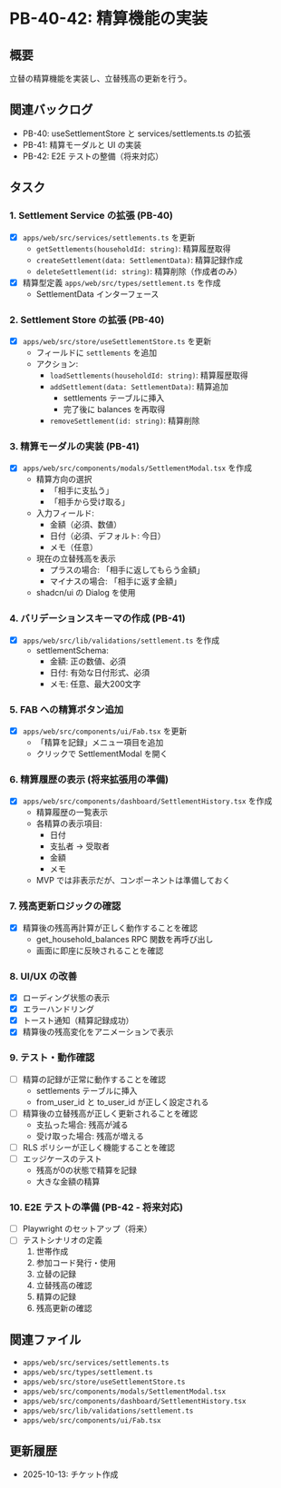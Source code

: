 # PB-40-42: 精算機能の実装

## 概要
立替の精算機能を実装し、立替残高の更新を行う。

## 関連バックログ
- PB-40: useSettlementStore と services/settlements.ts の拡張
- PB-41: 精算モーダルと UI の実装
- PB-42: E2E テストの整備（将来対応）

## タスク

### 1. Settlement Service の拡張 (PB-40)
- [x] `apps/web/src/services/settlements.ts` を更新
  - `getSettlements(householdId: string)`: 精算履歴取得
  - `createSettlement(data: SettlementData)`: 精算記録作成
  - `deleteSettlement(id: string)`: 精算削除（作成者のみ）
- [x] 精算型定義 `apps/web/src/types/settlement.ts` を作成
  - SettlementData インターフェース

### 2. Settlement Store の拡張 (PB-40)
- [x] `apps/web/src/store/useSettlementStore.ts` を更新
  - フィールドに `settlements` を追加
  - アクション:
    - `loadSettlements(householdId: string)`: 精算履歴取得
    - `addSettlement(data: SettlementData)`: 精算追加
      - settlements テーブルに挿入
      - 完了後に balances を再取得
    - `removeSettlement(id: string)`: 精算削除

### 3. 精算モーダルの実装 (PB-41)
- [x] `apps/web/src/components/modals/SettlementModal.tsx` を作成
  - 精算方向の選択
    - 「相手に支払う」
    - 「相手から受け取る」
  - 入力フィールド:
    - 金額（必須、数値）
    - 日付（必須、デフォルト: 今日）
    - メモ（任意）
  - 現在の立替残高を表示
    - プラスの場合: 「相手に返してもらう金額」
    - マイナスの場合: 「相手に返す金額」
  - shadcn/ui の Dialog を使用

### 4. バリデーションスキーマの作成 (PB-41)
- [x] `apps/web/src/lib/validations/settlement.ts` を作成
  - settlementSchema:
    - 金額: 正の数値、必須
    - 日付: 有効な日付形式、必須
    - メモ: 任意、最大200文字

### 5. FAB への精算ボタン追加
- [x] `apps/web/src/components/ui/Fab.tsx` を更新
  - 「精算を記録」メニュー項目を追加
  - クリックで SettlementModal を開く

### 6. 精算履歴の表示 (将来拡張用の準備)
- [x] `apps/web/src/components/dashboard/SettlementHistory.tsx` を作成
  - 精算履歴の一覧表示
  - 各精算の表示項目:
    - 日付
    - 支払者 → 受取者
    - 金額
    - メモ
  - MVP では非表示だが、コンポーネントは準備しておく

### 7. 残高更新ロジックの確認
- [x] 精算後の残高再計算が正しく動作することを確認
  - get_household_balances RPC 関数を再呼び出し
  - 画面に即座に反映されることを確認

### 8. UI/UX の改善
- [x] ローディング状態の表示
- [x] エラーハンドリング
- [x] トースト通知（精算記録成功）
- [x] 精算後の残高変化をアニメーションで表示

### 9. テスト・動作確認
- [ ] 精算の記録が正常に動作することを確認
  - settlements テーブルに挿入
  - from_user_id と to_user_id が正しく設定される
- [ ] 精算後の立替残高が正しく更新されることを確認
  - 支払った場合: 残高が減る
  - 受け取った場合: 残高が増える
- [ ] RLS ポリシーが正しく機能することを確認
- [ ] エッジケースのテスト
  - 残高が0の状態で精算を記録
  - 大きな金額の精算

### 10. E2E テストの準備 (PB-42 - 将来対応)
- [ ] Playwright のセットアップ（将来）
- [ ] テストシナリオの定義
  1. 世帯作成
  2. 参加コード発行・使用
  3. 立替の記録
  4. 立替残高の確認
  5. 精算の記録
  6. 残高更新の確認

## 関連ファイル
- `apps/web/src/services/settlements.ts`
- `apps/web/src/types/settlement.ts`
- `apps/web/src/store/useSettlementStore.ts`
- `apps/web/src/components/modals/SettlementModal.tsx`
- `apps/web/src/components/dashboard/SettlementHistory.tsx`
- `apps/web/src/lib/validations/settlement.ts`
- `apps/web/src/components/ui/Fab.tsx`

## 更新履歴
- 2025-10-13: チケット作成
